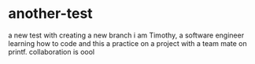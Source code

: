 # another-test
a new test with creating a new branch
i am Timothy, a software engineer learning how to code and this a practice on a project with a team mate on printf.
collaboration is oool
